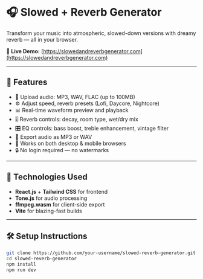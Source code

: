 # 🎧 Slowed + Reverb Generator

Transform your music into atmospheric, slowed-down versions with dreamy reverb — all in your browser.

**🔗 Live Demo:** [https://slowedandreverbgenerator.com](https://slowedandreverbgenerator.com)

---

## 🚀 Features

- 🎵 Upload audio: MP3, WAV, FLAC (up to 100MB)
- ⚙️ Adjust speed, reverb presets (Lofi, Daycore, Nightcore)
- 📊 Real-time waveform preview and playback
- 🎚️ Reverb controls: decay, room type, wet/dry mix
- 🎛️ EQ controls: bass boost, treble enhancement, vintage filter
- 💾 Export audio as MP3 or WAV
- 📱 Works on both desktop & mobile browsers
- 🔒 No login required — no watermarks

---

## 🧠 Technologies Used

- **React.js** + **Tailwind CSS** for frontend
- **Tone.js** for audio processing
- **ffmpeg.wasm** for client-side export
- **Vite** for blazing-fast builds

---

## 🛠️ Setup Instructions

```bash
git clone https://github.com/your-username/slowed-reverb-generator.git
cd slowed-reverb-generator
npm install
npm run dev
